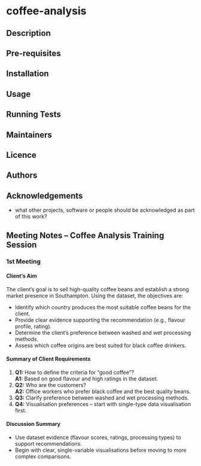 # coffee-analysis

## Description

## Pre-requisites

## Installation

## Usage

## Running Tests

## Maintainers

## Licence

## Authors

## Acknowledgements 
 - what other projects, software or people should be acknowledged as part of this work?

## Meeting Notes – Coffee Analysis Training Session

### 1st Meeting

#### **Client’s Aim**
The client’s goal is to sell high-quality coffee beans and establish a strong market presence in Southampton. Using the dataset, the objectives are:

- Identify which country produces the most suitable coffee beans for the client.
- Provide clear evidence supporting the recommendation (e.g., flavour profile, rating).
- Determine the client’s preference between washed and wet processing methods.
- Assess which coffee origins are best suited for black coffee drinkers.

#### **Summary of Client Requirements**
1. **Q1:** How to define the criteria for “good coffee”?  
   **A1:** Based on good flavour and high ratings in the dataset.  
2. **Q2:** Who are the customers?  
   **A2:** Office workers who prefer black coffee and the best quality beans.  
3. **Q3:** Clarify preference between washed and wet processing methods.  
4. **Q4:** Visualisation preferences – start with single-type data visualisation first.  

#### **Discussion Summary**
- Use dataset evidence (flavour scores, ratings, processing types) to support recommendations.
- Begin with clear, single-variable visualisations before moving to more complex comparisons.
